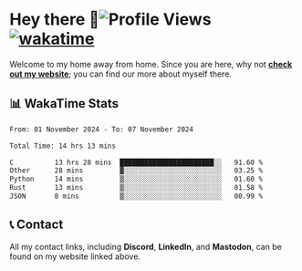 # Hey there :wave:![Profile Views](https://komarev.com/ghpvc/?username=skifli) [![wakatime](https://wakatime.com/badge/user/b4317b02-0c6d-457b-82a4-a448b8a8d1df.svg)](https://wakatime.com/@b4317b02-0c6d-457b-82a4-a448b8a8d1df)

Welcome to my home away from home. Since you are here, why not [**check out my website**](https://skifli.github.io); you can find our more about myself there.

## 📊 WakaTime Stats

<!--START_SECTION:waka-->

```txt
From: 01 November 2024 - To: 07 November 2024

Total Time: 14 hrs 13 mins

C          13 hrs 28 mins  ███████████████████████░░   91.60 %
Other      28 mins         ▓░░░░░░░░░░░░░░░░░░░░░░░░   03.25 %
Python     14 mins         ▒░░░░░░░░░░░░░░░░░░░░░░░░   01.60 %
Rust       13 mins         ▒░░░░░░░░░░░░░░░░░░░░░░░░   01.58 %
JSON       8 mins          ▒░░░░░░░░░░░░░░░░░░░░░░░░   00.99 %
```

<!--END_SECTION:waka-->

## 📞 Contact

All my contact links, including **Discord**, **LinkedIn**, and **Mastodon**, can be found on my website linked above.
